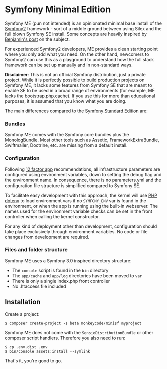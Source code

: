 # Symfony Minimal Edition

Symfony ME (pun not intended) is an opinionated minimal base install
of the [Symfony2](http://symfony.com) framework - sort of a middle ground between
using Silex and the full blown Symfony SE install.
Some concepts are heavily inspired by
[Benjamin's post](http://www.whitewashing.de/2014/10/26/symfony_all_the_things_web.html)
on the subject.

For experienced Symfony2 developers, ME provides a clean starting point where you
only add what you need.
On the other hand, newcomers to Symfony2 can use this as a playground to
understand how the full stack framework can be set up manually and in
non-standard ways.

__Disclaimer__: This is not an official Symfony distribution, just a
private project. While it is perfectly possible to build production projects
on Symfony ME, it lacks some features from Symfony SE that are meant to
enable SE to be used in a broad range of environments (for example, ME lacks
the bootstrap.php.cache). If you use this for more than educational purposes,
it is assumed that you know what you are doing.

The main differences compared to the
[Symfony Standard Edition](https://github.com/symfony/symfony-standard) are:


### Bundles

Symfony ME comes with the Symfony core bundles plus the MonologBundle.
Most other tools such as Assetic, FrameworkExtraBundle, Swiftmailer,
Doctrine, etc. are missing from a default install.


### Configuration

Following [12 factor app](http://12factor.net/) recommendations, all
infrastructure parameters are configured using environment variables,
down to setting the debug flag and the environment name.
In consequence, there is no parameters.yml and the configuration file
structure is simplified compared to Symfony SE.

To facilitate easy development with this approach, the kernel will use
[PHP dotenv](https://github.com/vlucas/phpdotenv) to load environment vars if
no ```SYMFONY_ENV``` var is found in the environment, or when the app is running
using the built-in webserver. The names used for the environment variable checks
can be set in the front controller when calling the kernel constructor.

For any kind of deployment other than development, configuration should
take place exclusively through environment variables. No code or file changes
from development are required.


### Files and folder structure

Symfony ME uses a Symfony 3.0 inspired directory structure:

- The ```console``` script is found in the ```bin``` directory
- The ```app/cache``` and ```app/log``` directories have been moved to ```var```
- There is only a single index.php front controller
- No .htaccess file included


## Installation

Create a project:

    $ composer create-project -s beta monkeycode/minisf myproject

Symfony ME does not come with the ```SensioDistributionBundle``` or other
composer script handlers. Therefore you also need to run:

    $ cp .env.dist .env
    $ bin/console assets:install --symlink

That's it, you're good to go.
